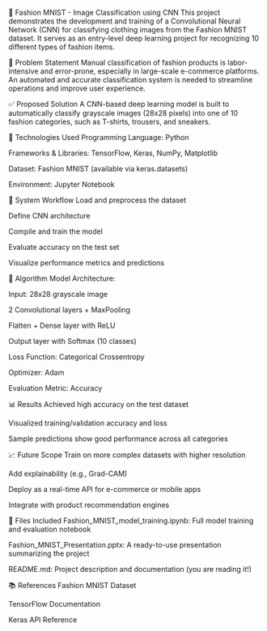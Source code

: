 🧠 Fashion MNIST - Image Classification using CNN
This project demonstrates the development and training of a Convolutional Neural Network (CNN) for classifying clothing images from the Fashion MNIST dataset. It serves as an entry-level deep learning project for recognizing 10 different types of fashion items.

📌 Problem Statement
Manual classification of fashion products is labor-intensive and error-prone, especially in large-scale e-commerce platforms. An automated and accurate classification system is needed to streamline operations and improve user experience.

✅ Proposed Solution
A CNN-based deep learning model is built to automatically classify grayscale images (28x28 pixels) into one of 10 fashion categories, such as T-shirts, trousers, and sneakers.

🧰 Technologies Used
Programming Language: Python

Frameworks & Libraries: TensorFlow, Keras, NumPy, Matplotlib

Dataset: Fashion MNIST (available via keras.datasets)

Environment: Jupyter Notebook

🔁 System Workflow
Load and preprocess the dataset

Define CNN architecture

Compile and train the model

Evaluate accuracy on the test set

Visualize performance metrics and predictions

🧮 Algorithm
Model Architecture:

Input: 28x28 grayscale image

2 Convolutional layers + MaxPooling

Flatten + Dense layer with ReLU

Output layer with Softmax (10 classes)

Loss Function: Categorical Crossentropy

Optimizer: Adam

Evaluation Metric: Accuracy

📊 Results
Achieved high accuracy on the test dataset

Visualized training/validation accuracy and loss

Sample predictions show good performance across all categories

📈 Future Scope
Train on more complex datasets with higher resolution

Add explainability (e.g., Grad-CAM)

Deploy as a real-time API for e-commerce or mobile apps

Integrate with product recommendation engines

📁 Files Included
Fashion_MNIST_model_training.ipynb: Full model training and evaluation notebook

Fashion_MNIST_Presentation.pptx: A ready-to-use presentation summarizing the project

README.md: Project description and documentation (you are reading it!)

📚 References
Fashion MNIST Dataset

TensorFlow Documentation

Keras API Reference
